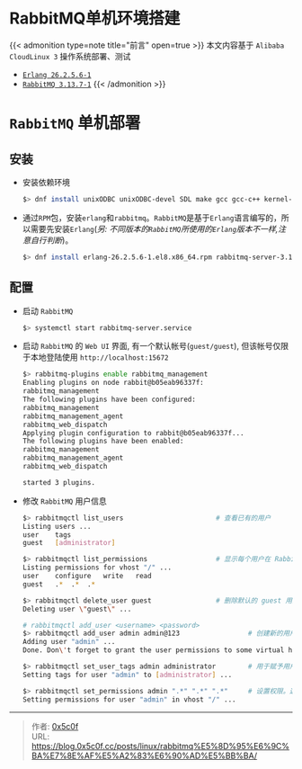 # RabbitMQ单机环境搭建


{{< admonition type=note title="前言" open=true >}}
本文内容基于 `Alibaba CloudLinux 3` 操作系统部署、测试 
- [`Erlang 26.2.5.6-1`](https://github.com/rabbitmq/erlang-rpm/releases) 
- [`RabbitMQ 3.13.7-1`](https://github.com/rabbitmq/rabbitmq-server/releases)
{{< /admonition >}}

# `RabbitMQ` 单机部署
## 安装
- 安装依赖环境
    ```bash
    $> dnf install unixODBC unixODBC-devel SDL make gcc gcc-c++ kernel-devel m4 ncurses-devel openssl-devel -y
    ```

- 通过`RPM`包，安装`erlang`和`rabbitmq`。`RabbitMQ`是基于`Erlang`语言编写的，所以需要先安装`Erlang`(*另: 不同版本的`RabbitMQ`所使用的`Erlang`版本不一样,注意自行判断*)。  
    ```bash
    $> dnf install erlang-26.2.5.6-1.el8.x86_64.rpm rabbitmq-server-3.13.7-1.el8.noarch.rpm -y
    ```
## 配置 
- 启动 `RabbitMQ` 
    ```bash
    $> systemctl start rabbitmq-server.service
    ```

- 启动 `RabbitMQ` 的 `Web UI` 界面, 有一个默认帐号(`guest/guest`), 但该帐号仅限于本地登陆使用 `http://localhost:15672`  
    ```bash
    $> rabbitmq-plugins enable rabbitmq_management
    Enabling plugins on node rabbit@b05eab96337f:
    rabbitmq_management
    The following plugins have been configured:
    rabbitmq_management
    rabbitmq_management_agent
    rabbitmq_web_dispatch
    Applying plugin configuration to rabbit@b05eab96337f...
    The following plugins have been enabled:
    rabbitmq_management
    rabbitmq_management_agent
    rabbitmq_web_dispatch

    started 3 plugins.
    ```

- 修改 `RabbitMQ` 用户信息  
    ```bash
    $> rabbitmqctl list_users                       # 查看已有的用户
    Listing users ...
    user	tags
    guest	[administrator]

    $> rabbitmqctl list_permissions                 # 显示每个用户在 RabbitMQ 中的各种权限
    Listing permissions for vhost "/" ...
    user	configure	write	read
    guest	.*	.*	.*

    $> rabbitmqctl delete_user guest                # 删除默认的 guest 用户，防止未经授权的访问 
    Deleting user \"guest\" ...

    # rabbitmqctl add_user <username> <password>
    $> rabbitmqctl add_user admin admin@123                 # 创建新的用户 
    Adding user "admin" ...
    Done. Don\'t forget to grant the user permissions to some virtual hosts! See 'rabbitmqctl help set_permissions' to learn more. 

    $> rabbitmqctl set_user_tags admin administrator        # 用于赋予用户特定的角色或权限级别的标签
    Setting tags for user "admin" to [administrator] ...

    $> rabbitmqctl set_permissions admin ".*" ".*" ".*"     # 设置权限。这里的三个".*"分别对应配置（configure）权限、写入（write）权限和读取（read）权限。".*"是一个通配符，表示对所有资源（如所有队列、交换器等）都赋予相应的权限。
    Setting permissions for user "admin" in vhost "/" ...
    ```

---

> 作者: [0x5c0f](https://blog.0x5c0f.cc)  
> URL: https://blog.0x5c0f.cc/posts/linux/rabbitmq%E5%8D%95%E6%9C%BA%E7%8E%AF%E5%A2%83%E6%90%AD%E5%BB%BA/  

